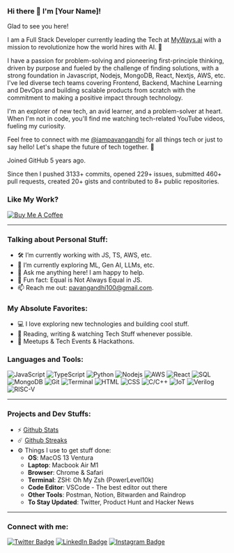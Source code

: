 ### Hi there 👋 I'm [Your Name]!

Glad to see you here!

I am a Full Stack Developer currently leading the Tech at [MyWays.ai](https://www.myways.ai) with a mission to revolutionize how the world hires with AI. 🚀

I have a passion for problem-solving and pioneering first-principle thinking, driven by purpose and fueled by the challenge of finding solutions, with a strong foundation in Javascript, Nodejs, MongoDB, React, Nextjs, AWS, etc. I've led diverse tech teams covering Frontend, Backend, Machine Learning and DevOps and building scalable products from scratch with the commitment to making a positive impact through technology.

I'm an explorer of new tech, an avid learner, and a problem-solver at heart. When I'm not in code, you'll find me watching tech-related YouTube videos, fueling my curiosity.

Feel free to connect with me [@iampavangandhi](https://twitter.com/iampavangandhi) for all things tech or just to say hello! Let's shape the future of tech together. 🌟

Joined GitHub 5 years ago.

Since then I pushed 3133+ commits, opened 229+ issues, submitted 460+ pull requests, created 20+ gists and contributed to 8+ public repositories.

### Like My Work?

[![Buy Me A Coffee](https://img.shields.io/badge/Buy%20Me%20A%20Coffee-%F0%9F%8D%BA-orange)](https://www.buymeacoffee.com/yourprofile)

---

### Talking about Personal Stuff:
- 🛠   I’m currently working with JS, TS, AWS, etc.
- 🚀   I’m currently exploring ML, Gen AI, LLMs, etc.
- 💬   Ask me anything here! I am happy to help.
- 👾   Fun fact: Equal is Not Always Equal in JS.
- 📫   Reach me out: pavangandhi100@gmail.com.

### My Absolute Favorites:
- 💻   I love exploring new technologies and building cool stuff.
- 📰   Reading, writing & watching Tech Stuff whenever possible.
- 🍕   Meetups & Tech Events & Hackathons.

### Languages and Tools:
![JavaScript](https://img.shields.io/badge/-JavaScript-black?style=flat-square&logo=javascript)
![TypeScript](https://img.shields.io/badge/-TypeScript-black?style=flat-square&logo=typescript)
![Python](https://img.shields.io/badge/-Python-black?style=flat-square&logo=python)
![Nodejs](https://img.shields.io/badge/-Nodejs-black?style=flat-square&logo=Node.js)
![AWS](https://img.shields.io/badge/-AWS-black?style=flat-square&logo=amazon-aws)
![React](https://img.shields.io/badge/-React-black?style=flat-square&logo=react)
![SQL](https://img.shields.io/badge/-SQL-black?style=flat-square&logo=postgresql)
![MongoDB](https://img.shields.io/badge/-MongoDB-black?style=flat-square&logo=mongodb)
![Git](https://img.shields.io/badge/-Git-black?style=flat-square&logo=git)
![Terminal](https://img.shields.io/badge/-Terminal-black?style=flat-square&logo=powershell)
![HTML](https://img.shields.io/badge/-HTML-black?style=flat-square&logo=html5)
![CSS](https://img.shields.io/badge/-CSS-black?style=flat-square&logo=css3)
![C/C++](https://img.shields.io/badge/-C/C++-black?style=flat-square&logo=c)
![IoT](https://img.shields.io/badge/-IoT-black?style=flat-square&logo=internet-of-things)
![Verilog](https://img.shields.io/badge/-Verilog-black?style=flat-square&logo=verilog)
![RISC-V](https://img.shields.io/badge/-RISC--V-black?style=flat-square&logo=risc-v)

---

### Projects and Dev Stuffs:
- ⚡ [Github Stats](https://github.com/anuraghazra/github-readme-stats)
- ☄️ [Github Streaks](https://github.com/denvercoder1/github-readme-streak-stats)
- ⚙️ Things I use to get stuff done:
  - **OS**: MacOS 13 Ventura
  - **Laptop**: Macbook Air M1
  - **Browser**: Chrome & Safari
  - **Terminal**: ZSH: Oh My Zsh (PowerLevel10k)
  - **Code Editor**: VSCode - The best editor out there
  - **Other Tools**: Postman, Notion, Bitwarden and Raindrop
  - **To Stay Updated**: Twitter, Product Hunt and Hacker News

---

### Connect with me:
[![Twitter Badge](https://img.shields.io/badge/-Twitter-blue?style=flat-square&logo=Twitter&logoColor=white&link=https://twitter.com/iampavangandhi)](https://twitter.com/iampavangandhi)
[![LinkedIn Badge](https://img.shields.io/badge/-LinkedIn-blue?style=flat-square&logo=Linkedin&logoColor=white&link=https://www.linkedin.com/in/yourprofile)](https://www.linkedin.com/in/yourprofile)
[![Instagram Badge](https://img.shields.io/badge/-Instagram-purple?style=flat-square&logo=instagram&logoColor=white&link=https://instagram.com/yourprofile)](https://instagram.com/yourprofile)
